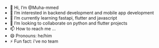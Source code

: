 - 👋 Hi, I’m @Muha-mmed
- 👀 I’m interested in backend development and mobile app development
- 🌱 I’m currently learning fastapi, flutter and javascript
- 💞️ I’m looking to collaborate on python and flutter projects
- 📫 How to reach me ...
- 😄 Pronouns: he/him
- ⚡ Fun fact: i've no team

<!---
Muha-mmed/Muha-mmed is a ✨ special ✨ repository because its `README.md` (this file) appears on your GitHub profile.
You can click the Preview link to take a look at your changes.
--->
